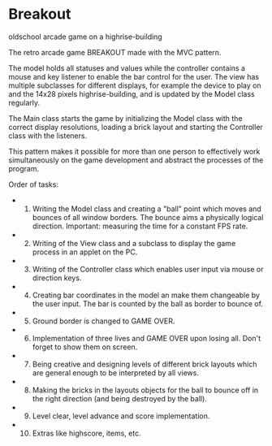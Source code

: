 # Breakout
oldschool arcade game on a highrise-building

The retro arcade game BREAKOUT made with the MVC pattern.

The model holds all statuses and values while the controller contains a mouse and key listener to
enable the bar control for the user. The view has multiple subclasses for different displays, 
for example the device to play on and the 14x28 pixels highrise-building, and is updated by the
Model class regularly.

The Main class starts the game by initializing the Model class with the correct display resolutions,
loading a brick layout and starting the Controller class with the listeners.

This pattern makes it possible for more than one person to effectively work simultaneously on the
game development and abstract the processes of the program.

Order of tasks:
*	1)	Writing the Model class and creating a "ball" point which moves and bounces of all window borders.
   	The bounce aims a physically logical direction.
 	Important: measuring the time for a constant FPS rate.
* 	2)	Writing of the View class and a subclass to display the game process in an applet on the PC.
*	3)	Writing of the Controller class which enables user input via mouse or direction keys.
*	4)	Creating bar coordinates in the model an make them changeable by the user input. The bar is
 	counted by the ball as border to bounce of.
*	5)	Ground border is changed to GAME OVER.
*	6)	Implementation of three lives and GAME OVER upon losing all. Don't forget to show them on screen.
*	7)	Being creative and designing levels of different brick layouts which are general enough to 
 	be interpreted by all views.
*	8)	Making the bricks in the layouts objects for the ball to bounce off in the right direction (and
 	being destroyed by the ball).
*	9)	Level clear, level advance and score implementation.
*	10)	Extras like highscore, items, etc.
